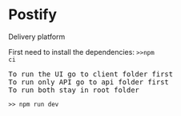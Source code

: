 # Postify
Delivery platform

First need to install the dependencies: <code>>>npm ci</code>


<pre>To run the UI go to client folder first
To run only API go to api folder first
To run both stay in root folder</pre>

<code>>> npm run dev</code>